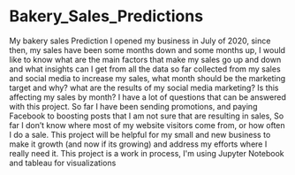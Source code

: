 # Bakery_Sales_Predictions
My bakery sales Prediction
I opened my business in July of 2020, since then, my sales have been some months down and some months up, I would like to know what are the main factors that make my sales go up and down and what insights can I get from all the data so far collected from my sales and social media to increase my sales, what month should be the marketing target and why? what are the results of my social media marketing? Is this affecting my sales by month? I have a lot of questions that can be answered with this project. So far I have been sending promotions, and paying Facebook to boosting posts that I am not sure that are resulting in sales, So far I don’t know where most of my website visitors come from, or how often I do a sale. This project will be helpful for my small and new business to make it growth (and now if its growing) and address my efforts where I really need it. 
This project is a work in process, I'm using Jupyter Notebook and tableau for visualizations
